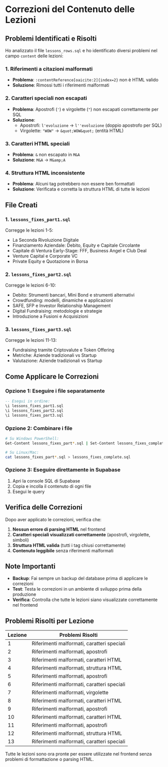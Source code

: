 # Correzioni del Contenuto delle Lezioni

## Problemi Identificati e Risolti

Ho analizzato il file `lessons_rows.sql` e ho identificato diversi problemi nel campo `content` delle lezioni:

### 1. **Riferimenti a citazioni malformati**
- **Problema**: `:contentReference[oaicite:2]{index=2}` non è HTML valido
- **Soluzione**: Rimossi tutti i riferimenti malformati

### 2. **Caratteri speciali non escapati**
- **Problema**: Apostrofi (`'`) e virgolette (`"`) non escapati correttamente per SQL
- **Soluzione**: 
  - Apostrofi: `l'evoluzione` → `l''evoluzione` (doppio apostrofo per SQL)
  - Virgolette: `"WOW"` → `&quot;WOW&quot;` (entità HTML)

### 3. **Caratteri HTML speciali**
- **Problema**: `&` non escapato in `M&A`
- **Soluzione**: `M&A` → `M&amp;A`

### 4. **Struttura HTML inconsistente**
- **Problema**: Alcuni tag potrebbero non essere ben formattati
- **Soluzione**: Verificata e corretta la struttura HTML di tutte le lezioni

## File Creati

### 1. `lessons_fixes_part1.sql`
Corregge le lezioni 1-5:
- La Seconda Rivoluzione Digitale
- Finanziamento Aziendale: Debito, Equity e Capitale Circolante
- Capitale di Ventura Early-Stage: FFF, Business Angel e Club Deal
- Venture Capital e Corporate VC
- Private Equity e Quotazione in Borsa

### 2. `lessons_fixes_part2.sql`
Corregge le lezioni 6-10:
- Debito: Strumenti bancari, Mini Bond e strumenti alternativi
- Crowdfunding: modelli, dinamiche e applicazioni
- SAFE, SFP e Investor Relationship Management
- Digital Fundraising: metodologie e strategie
- Introduzione a Fusioni e Acquisizioni

### 3. `lessons_fixes_part3.sql`
Corregge le lezioni 11-13:
- Fundraising tramite Criptovalute e Token Offering
- Metriche: Aziende tradizionali vs Startup
- Valutazione: Aziende tradizionali vs Startup

## Come Applicare le Correzioni

### Opzione 1: Eseguire i file separatamente
```sql
-- Esegui in ordine:
\i lessons_fixes_part1.sql
\i lessons_fixes_part2.sql
\i lessons_fixes_part3.sql
```

### Opzione 2: Combinare i file
```bash
# Su Windows PowerShell:
Get-Content lessons_fixes_part*.sql | Set-Content lessons_fixes_complete.sql

# Su Linux/Mac:
cat lessons_fixes_part*.sql > lessons_fixes_complete.sql
```

### Opzione 3: Eseguire direttamente in Supabase
1. Apri la console SQL di Supabase
2. Copia e incolla il contenuto di ogni file
3. Esegui le query

## Verifica delle Correzioni

Dopo aver applicato le correzioni, verifica che:

1. **Nessun errore di parsing HTML** nel frontend
2. **Caratteri speciali visualizzati correttamente** (apostrofi, virgolette, simboli)
3. **Struttura HTML valida** (tutti i tag chiusi correttamente)
4. **Contenuto leggibile** senza riferimenti malformati

## Note Importanti

- **Backup**: Fai sempre un backup del database prima di applicare le correzioni
- **Test**: Testa le correzioni in un ambiente di sviluppo prima della produzione
- **Verifica**: Controlla che tutte le lezioni siano visualizzate correttamente nel frontend

## Problemi Risolti per Lezione

| Lezione | Problemi Risolti |
|---------|------------------|
| 1 | Riferimenti malformati, caratteri speciali |
| 2 | Riferimenti malformati, apostrofi |
| 3 | Riferimenti malformati, caratteri HTML |
| 4 | Riferimenti malformati, struttura HTML |
| 5 | Riferimenti malformati, apostrofi |
| 6 | Riferimenti malformati, caratteri speciali |
| 7 | Riferimenti malformati, virgolette |
| 8 | Riferimenti malformati, caratteri HTML |
| 9 | Riferimenti malformati, apostrofi |
| 10 | Riferimenti malformati, caratteri HTML |
| 11 | Riferimenti malformati, apostrofi |
| 12 | Riferimenti malformati, struttura HTML |
| 13 | Riferimenti malformati, caratteri speciali |

Tutte le lezioni sono ora pronte per essere utilizzate nel frontend senza problemi di formattazione o parsing HTML. 